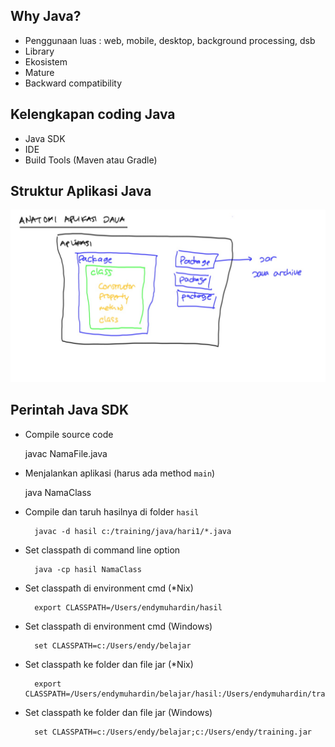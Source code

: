## Why Java? ##

* Penggunaan luas : web, mobile, desktop, background processing, dsb
* Library
* Ekosistem 
* Mature
* Backward compatibility

## Kelengkapan coding Java ##

* Java SDK
* IDE 
* Build Tools (Maven atau Gradle)

## Struktur Aplikasi Java ##

![Struktur Aplikasi Java](img/struktur-aplikasi-java.jpg)

## Perintah Java SDK ##

* Compile source code

    javac NamaFile.java

* Menjalankan aplikasi (harus ada method `main`)

    java NamaClass

* Compile dan taruh hasilnya di folder `hasil`

        javac -d hasil c:/training/java/hari1/*.java

* Set classpath di command line option

        java -cp hasil NamaClass

* Set classpath di environment cmd (*Nix)

        export CLASSPATH=/Users/endymuhardin/hasil

* Set classpath di environment cmd (Windows)

        set CLASSPATH=c:/Users/endy/belajar

* Set classpath ke folder dan file jar (*Nix)

        export CLASSPATH=/Users/endymuhardin/belajar/hasil:/Users/endymuhardin/training.jar

* Set classpath ke folder dan file jar (Windows)

        set CLASSPATH=c:/Users/endy/belajar;c:/Users/endy/training.jar
